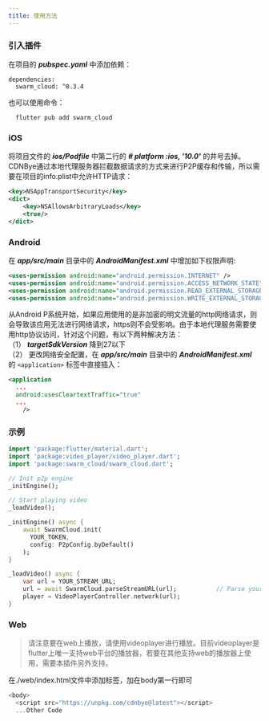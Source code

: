 ```yaml
---
title: 使用方法
---
```


### 引入插件
在项目的 ***pubspec.yaml*** 中添加依赖：
```
dependencies:
  swarm_cloud: ^0.3.4
```

也可以使用命令：
```
  flutter pub add swarm_cloud
```

### iOS

将项目文件的 ***ios/Podfile*** 中第二行的 ***# platform :ios, '10.0'*** 的井号去掉。
<br>
CDNBye通过本地代理服务器拦截数据请求的方式来进行P2P缓存和传输，所以需要在项目的info.plist中允许HTTP请求：

```xml
<key>NSAppTransportSecurity</key>
<dict>
    <key>NSAllowsArbitraryLoads</key>
    <true/>
</dict>
```

### Android
在 ***app/src/main*** 目录中的 ***AndroidManifest.xml*** 中增加如下权限声明:
```xml
<uses-permission android:name="android.permission.INTERNET" />
<uses-permission android:name="android.permission.ACCESS_NETWORK_STATE" />
<uses-permission android:name="android.permission.READ_EXTERNAL_STORAGE" />
<uses-permission android:name="android.permission.WRITE_EXTERNAL_STORAGE" />
```
从Android P系统开始，如果应用使用的是非加密的明文流量的http网络请求，则会导致该应用无法进行网络请求，https则不会受影响。由于本地代理服务需要使用http协议访问，针对这个问题，有以下两种解决方法：
<br>
（1） ***targetSdkVersion*** 降到27以下
<br>
（2） 更改网络安全配置，在 ***app/src/main*** 目录中的 ***AndroidManifest.xml*** 的 `<application>` 标签中直接插入：
```xml
<application
  ...
  android:usesCleartextTraffic="true"
  ...
    />
```

### 示例
```dart
import 'package:flutter/material.dart';
import 'package:video_player/video_player.dart';
import 'package:swarm_cloud/swarm_cloud.dart';

// Init p2p engine
_initEngine();

// Start playing video
_loadVideo();

_initEngine() async {
    await SwarmCloud.init(
      YOUR_TOKEN,
      config: P2pConfig.byDefault()
    );
}

_loadVideo() async {
    var url = YOUR_STREAM_URL;
    url = await SwarmCloud.parseStreamURL(url);           // Parse your stream url
    player = VideoPlayerController.network(url);
}
```

### Web

> 请注意要在web上播放，请使用videoplayer进行播放。目前videoplayer是flutter上唯一支持web平台的播放器，若要在其他支持web的播放器上使用，需要本插件另外支持。

在./web/index.html文件中添加标签，加在body第一行即可
```javascript
<body>
  <script src="https://unpkg.com/cdnbye@latest"></script>
  ...Other Code
```
